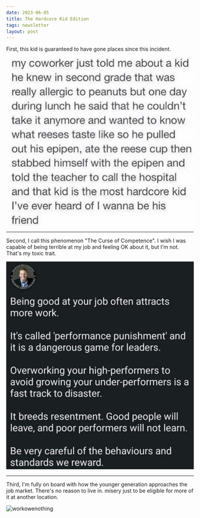 ```yaml
---
date: 2023-06-05
title: The Hardcore Kid Edition
tags: newsletter
layout: post
---
```


First, this kid is guaranteed to have gone places since this incident.

![reeses](https://raw.githubusercontent.com/muneer78/muneer78.github.io/master/images/reeses.png)

---

Second, I call this phenomenon "The Curse of Competence". I wish I was capable of being terrible at my job and feeling OK about it, but I'm not. That's my toxic trait.

![workcurseofcompetence](https://raw.githubusercontent.com/muneer78/muneer78.github.io/master/images/workcurseofcompetence.png)

---

Third, I'm fully on board with how the younger generation approaches the job market. There's no reason to live in. misery just to be eligible for more of it at another location.

![workowenothing](https://raw.githubusercontent.com/muneer78/muneer78.github.io/master/images/workowenothing.png)
